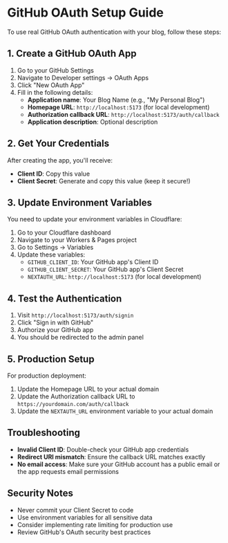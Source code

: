 # GitHub OAuth Setup Guide

To use real GitHub OAuth authentication with your blog, follow these steps:

## 1. Create a GitHub OAuth App

1. Go to your GitHub Settings
2. Navigate to Developer settings → OAuth Apps
3. Click "New OAuth App"
4. Fill in the following details:
   - **Application name**: Your Blog Name (e.g., "My Personal Blog")
   - **Homepage URL**: `http://localhost:5173` (for local development)
   - **Authorization callback URL**: `http://localhost:5173/auth/callback`
   - **Application description**: Optional description

## 2. Get Your Credentials

After creating the app, you'll receive:
- **Client ID**: Copy this value
- **Client Secret**: Generate and copy this value (keep it secure!)

## 3. Update Environment Variables

You need to update your environment variables in Cloudflare:

1. Go to your Cloudflare dashboard
2. Navigate to your Workers & Pages project
3. Go to Settings → Variables
4. Update these variables:
   - `GITHUB_CLIENT_ID`: Your GitHub app's Client ID
   - `GITHUB_CLIENT_SECRET`: Your GitHub app's Client Secret
   - `NEXTAUTH_URL`: `http://localhost:5173` (for local development)

## 4. Test the Authentication

1. Visit `http://localhost:5173/auth/signin`
2. Click "Sign in with GitHub"
3. Authorize your GitHub app
4. You should be redirected to the admin panel

## 5. Production Setup

For production deployment:
1. Update the Homepage URL to your actual domain
2. Update the Authorization callback URL to `https://yourdomain.com/auth/callback`
3. Update the `NEXTAUTH_URL` environment variable to your actual domain

## Troubleshooting

- **Invalid Client ID**: Double-check your GitHub app credentials
- **Redirect URI mismatch**: Ensure the callback URL matches exactly
- **No email access**: Make sure your GitHub account has a public email or the app requests email permissions

## Security Notes

- Never commit your Client Secret to code
- Use environment variables for all sensitive data
- Consider implementing rate limiting for production use
- Review GitHub's OAuth security best practices